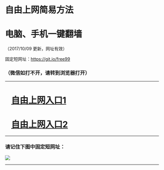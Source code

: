 ﻿# 自由上网简易方法

# 电脑、手机一键翻墙

（2017/10/09 更新，网址有效）

固定短网址：https://git.io/free99

### （微信如打不开，请转到浏览器打开）


***





# &nbsp;&nbsp; <a href="http://ft1550412035.fwq-tz-1001.info/fwqtz01.html?t=100900111662 " target="_blank">自由上网入口1</a>
# &nbsp;&nbsp; <a href="http://ft2391912052.fwq-tz-1002.info/fwqtz02.html?t=100900124172 " target="_blank">自由上网入口2</a>
***

### 请记住下图中固定短网址：

<img src="https://s3-us-west-2.amazonaws.com/fwq-1001/yjfq-20170905okok.png" /> 


***

